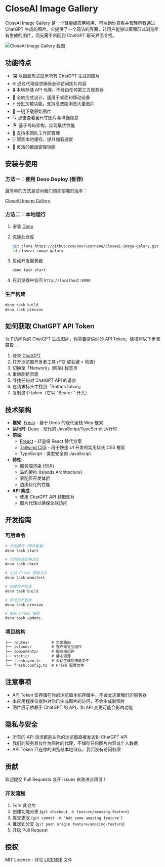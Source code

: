 # CloseAI Image Gallery

CloseAI Image Gallery 是一个轻量级应用程序，可协助你查看并管理所有通过 ChatGPT
生成的图片。它提供了一个简洁的界面，让用户能够以画廊形式浏览所有生成的图片，而无需不断回到
ChatGPT 聊天界面寻找。

![CloseAI Image Gallery 截图](https://example.com/screenshot.png)

## 功能特点

- 🖼️ 以画廊形式显示所有 ChatGPT 生成的图片
- 🌐 通过代理请求确保全球访问图片内容
- 🔒 本地存储 API 令牌，不经由任何第三方服务器
- 📱 全响应式设计，适用于桌面和移动设备
- ⚡ 分批加载功能，支持高效能浏览大量图片
- 💾 一键下载原始图片
- 🔍 点击查看全尺寸图片与详细信息
- 🏝️ 基于岛屿架构，实现最优性能
- 👥 支持多团队工作区管理
- 🗄️ 智能本地缓存，提升加载速度
- 🧹 灵活的数据管理功能

## 安装与使用

### 方法一：使用 Deno Deploy (推荐)

最简单的方式是访问我们预先部署的版本：

[CloseAI Image Gallery](https://closeai-image-galary.yuen-network.top/)

### 方法二：本地运行

1. 安装 [Deno](https://deno.land/manual/getting_started/installation)
2. 克隆此仓库

   ```bash
   git clone https://github.com/yourusername/closeai-image-galary.git
   cd closeai-image-galary
   ```

3. 启动开发服务器

   ```bash
   deno task start
   ```

4. 在浏览器中访问 `http://localhost:8000`

### 生产构建

```bash
deno task build
deno task preview
```

## 如何获取 ChatGPT API Token

为了访问你的 ChatGPT 生成图片，你需要提供你的 API Token。请按照以下步骤获取：

1. 登录 [ChatGPT](https://chatgpt.com)
2. 打开浏览器开发者工具 (F12 或右键 > 检查)
3. 切换至「Network」(网络) 标签页
4. 重新刷新页面
5. 寻找任何对 ChatGPT API 的请求
6. 在请求标头中找到「Authorization」
7. 复制这个 token（它以 "Bearer " 开头）

## 技术架构

- **框架**: [Fresh](https://fresh.deno.dev/) - 基于 Deno 的现代全栈 Web 框架
- **运行时**: [Deno](https://deno.land/) - 现代的 JavaScript/TypeScript 运行时
- **前端**:
  - [Preact](https://preactjs.com/) - 轻量级 React 替代方案
  - [Tailwind CSS](https://tailwindcss.com/) - 用于快速 UI 开发的实用优先 CSS
    框架
  - TypeScript - 类型安全的 JavaScript
- **特性**:
  - 服务端渲染 (SSR)
  - 岛屿架构 (Islands Architecture)
  - 零配置开发体验
  - 边缘优化的性能
- **API 集成**:
  - 使用 ChatGPT API 获取图片
  - 图片代理以确保全球访问

## 开发指南

### 可用命令

```bash
# 开发模式（带热重载）
deno task start

# 代码检查和格式化
deno task check

# 生成 Fresh 清单文件
deno task manifest

# 构建生产版本
deno task build

# 预览生产版本
deno task preview

# 更新 Fresh 框架
deno task update
```

### 项目结构

```txt
├── routes/          # 页面路由
├── islands/         # 客户端交互组件
├── components/      # 服务端组件
├── static/          # 静态资源
├── fresh.gen.ts     # 自动生成的清单文件
└── fresh.config.ts  # Fresh 配置文件
```

## 注意事项

- API Token 仅存储在你的浏览器本机存储中，不会发送至我们的服务器
- 本应用程序仅提供对你已生成图片的访问，不会生成新图片
- 图片展示依赖于 ChatGPT 的 API，如 API 变更可能会影响功能

## 隐私与安全

- 所有的 API 请求都是从你的浏览器直接发送到 ChatGPT API
- 我们的服务器仅作为图片的代理，不储存任何图片内容或个人数据
- API Token 只在你的浏览器本地储存，我们没有访问权限

## 贡献

欢迎提交 Pull Requests 或开 Issues 来改进此项目！

### 开发流程

1. Fork 此仓库
2. 创建功能分支 (`git checkout -b feature/amazing-feature`)
3. 提交更改 (`git commit -m 'Add some amazing feature'`)
4. 推送到分支 (`git push origin feature/amazing-feature`)
5. 开启 Pull Request

## 授权

MIT License - 详见 [LICENSE](LICENSE) 文件
